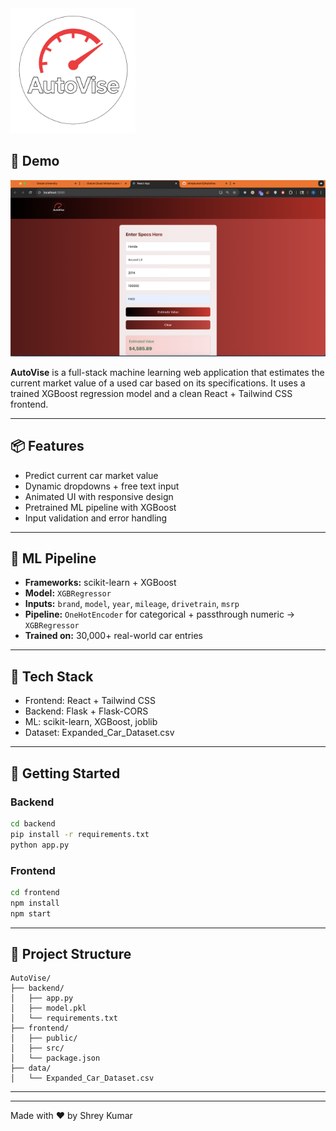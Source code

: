 
<img src="frontend/src/logo.png" alt="App Screenshot" width="200">

## 🧭 Demo

![App Screenshot](frontend/public/demo.png)

**AutoVise** is a full-stack machine learning web application that estimates the current market value of a used car based on its specifications. It uses a trained XGBoost regression model and a clean React + Tailwind CSS frontend.

---

## 📦 Features

- Predict current car market value
- Dynamic dropdowns + free text input
- Animated UI with responsive design
- Pretrained ML pipeline with XGBoost
- Input validation and error handling

---

## 🧠 ML Pipeline

- **Frameworks:** scikit-learn + XGBoost
- **Model:** `XGBRegressor`
- **Inputs:** `brand`, `model`, `year`, `mileage`, `drivetrain`, `msrp`
- **Pipeline:** `OneHotEncoder` for categorical + passthrough numeric → `XGBRegressor`
- **Trained on:** 30,000+ real-world car entries

---

## 🔧 Tech Stack

- Frontend: React + Tailwind CSS
- Backend: Flask + Flask-CORS
- ML: scikit-learn, XGBoost, joblib
- Dataset: Expanded_Car_Dataset.csv

---

## 🚀 Getting Started

### Backend
```bash
cd backend
pip install -r requirements.txt
python app.py
```

### Frontend
```bash
cd frontend
npm install
npm start
```

---

## 📁 Project Structure

```
AutoVise/
├── backend/
│   ├── app.py
│   ├── model.pkl
│   └── requirements.txt
├── frontend/
│   ├── public/
│   ├── src/
│   └── package.json
├── data/
│   └── Expanded_Car_Dataset.csv
```

---

---

Made with ❤️ by Shrey Kumar